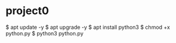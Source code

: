 # project0

$ apt update -y 
$ apt upgrade -y
$ apt install python3
$ chmod +x python.py 
$ python3 python.py
